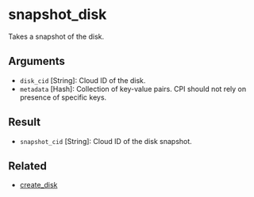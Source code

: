 # snapshot_disk

Takes a snapshot of the disk.


## Arguments

 * `disk_cid` [String]: Cloud ID of the disk.
 * `metadata` [Hash]: Collection of key-value pairs. CPI should not rely on presence of specific keys.


## Result

 * `snapshot_cid` [String]: Cloud ID of the disk snapshot.


## Related

 * [create_disk](create-disk.md)
